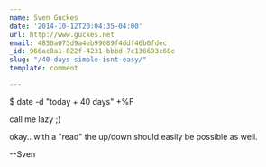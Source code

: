```yaml
---
name: Sven Guckes
date: '2014-10-12T20:04:35-04:00'
url: http://www.guckes.net
email: 4850a073d9a4eb99089f4ddf46b0fdec
_id: 966ac0a1-022f-4231-bbbd-7c136693c60c
slug: "/40-days-simple-isnt-easy/"
template: comment

---
```


$ date -d "today + 40 days" +%F

call me lazy ;)

okay.. with a "read" the up/down
should easily be possible as well.

--Sven
